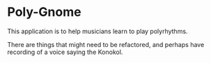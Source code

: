 # Poly-Gnome
This application is to help musicians learn to play polyrhythms.

There are things that might need to be refactored, and perhaps have recording of a voice saying the Konokol.
